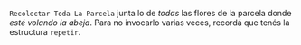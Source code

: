 `Recolectar Toda La Parcela` junta lo de _todas_ las flores de la parcela donde _esté volando la abeja_. Para no invocarlo varias veces, recordá que tenés la estructura `repetir`.
